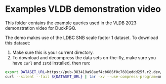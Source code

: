 # Examples VLDB demonstration video

This folder contains the example queries used in the VLDB 2023 demonstration video for DuckPGQ. 

The demo makes use of the LDBC SNB scale factor 1 dataset. 
To download this dataset:
1. Make sure this is your current directory. 
2. To download and decompress the data sets on-the-fly, make sure you have `curl` and `zstd` installed, then run:
```bash
export DATASET_URL=https://pub-383410a98aef4cb686f0c7601eddd25f.r2.dev/interactive/snb-out-sf1-projected-fk.tar.zst
curl --silent --fail ${DATASET_URL} | tar -xv --use-compress-program=unzstd
```



